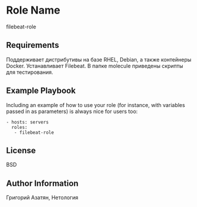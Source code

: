 Role Name
=========

filebeat-role

Requirements
------------

Поддерживает дистрибутивы  на базе RHEL, Debian, а также контейнеры Docker. Устанавливает Filebeat.
В папке molecule приведены скрипты для тестирования.



Example Playbook
----------------

Including an example of how to use your role (for instance, with variables passed in as parameters) is always nice for users too:

    - hosts: servers
      roles:
       - filebeat-role

License
-------

BSD

Author Information
------------------

Григорий Азатян, Нетология

